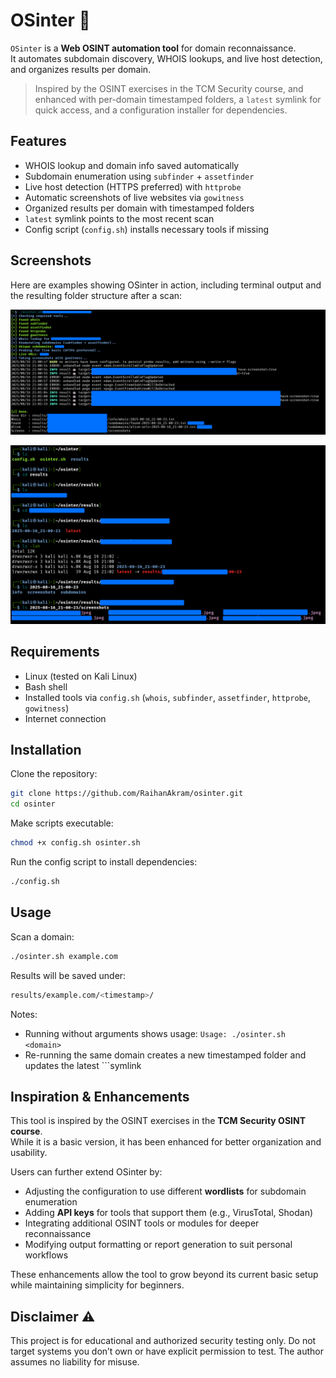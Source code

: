 # OSinter 🔎

`OSinter` is a **Web OSINT automation tool** for domain reconnaissance.  
It automates subdomain discovery, WHOIS lookups, and live host detection, and organizes results per domain.

> Inspired by the OSINT exercises in the TCM Security course, and enhanced with per-domain timestamped folders, a `latest` symlink for quick access, and a configuration installer for dependencies.

## Features

- WHOIS lookup and domain info saved automatically  
- Subdomain enumeration using `subfinder` + `assetfinder`  
- Live host detection (HTTPS preferred) with `httprobe`  
- Automatic screenshots of live websites via `gowitness`  
- Organized results per domain with timestamped folders  
- `latest` symlink points to the most recent scan  
- Config script (`config.sh`) installs necessary tools if missing

## Screenshots

Here are examples showing OSinter in action, including terminal output and the resulting folder structure after a scan:

![Screenshot 1](docs/screenshot1.png)

![Screenshot 2](docs/screenshot2.png)

## Requirements

- Linux (tested on Kali Linux)
- Bash shell
- Installed tools via ```config.sh``` (```whois```, ```subfinder```, ```assetfinder```, ```httprobe```, ```gowitness```)
- Internet connection

## Installation

Clone the repository:
```bash
git clone https://github.com/RaihanAkram/osinter.git
cd osinter
```
Make scripts executable:
```bash
chmod +x config.sh osinter.sh
```
Run the config script to install dependencies:
```bash
./config.sh
```

## Usage

Scan a domain:
```bash
./osinter.sh example.com
```
Results will be saved under:
```bash
results/example.com/<timestamp>/
```
Notes:
- Running without arguments shows usage: ```Usage: ./osinter.sh <domain>```
- Re-running the same domain creates a new timestamped folder and updates the latest ```symlink

## Inspiration & Enhancements

This tool is inspired by the OSINT exercises in the **TCM Security OSINT course**.  
While it is a basic version, it has been enhanced for better organization and usability.

Users can further extend OSinter by:
- Adjusting the configuration to use different **wordlists** for subdomain enumeration  
- Adding **API keys** for tools that support them (e.g., VirusTotal, Shodan)  
- Integrating additional OSINT tools or modules for deeper reconnaissance  
- Modifying output formatting or report generation to suit personal workflows

These enhancements allow the tool to grow beyond its current basic setup while maintaining simplicity for beginners.

## Disclaimer ⚠️

This project is for educational and authorized security testing only.
Do not target systems you don’t own or have explicit permission to test.
The author assumes no liability for misuse.


